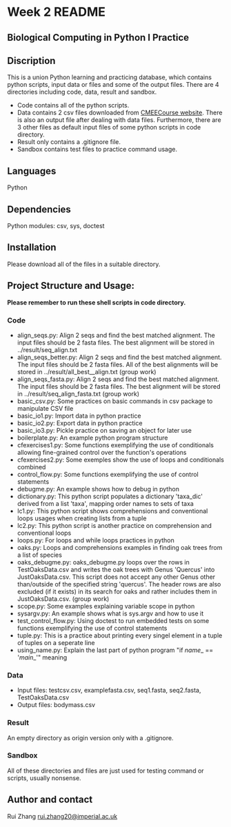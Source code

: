 # Week 2 README

## Biological Computing in Python I Practice
## Discription
This is a union Python learning and practicing database, which contains python scripts, input data or files and some of the output files.
There are 4 directories including code, data, result and sandbox. 
- Code contains all of the python scripts.
- Data contains 2 csv files downloaded from [CMEECourse website](https://github.com/mhasoba/TheMulQuaBio/tree/master/content/data). There is also an output file after dealing with data files. Furthermore, there are 3 other files as default input files of some python scripts in code directory.
- Result only contains a .gitignore file.
- Sandbox contains test files to practice command usage.

## Languages
Python

## Dependencies
Python modules: csv, sys, doctest

## Installation
Please download all of the files in a suitable directory.

## Project Structure and Usage: 
**Please remember to run these shell scripts in code directory.**
### Code
- align_seqs.py: Align 2 seqs and find the best matched alignment. The input files should be 2 fasta files. The best alignment will be stored in ../result/seq_align.txt
- align_seqs_better.py: Align 2 seqs and find the best matched alignment. The input files should be 2 fasta files. All of the best alignments will be stored in ../result/all_best__align.txt (group work)
- align_seqs_fasta.py: Align 2 seqs and find the best matched alignment. The input files should be 2 fasta files. The best alignment will be stored in ../result/seq_align_fasta.txt (group work)
- basic_csv.py: Some practices on basic commands in csv package to manipulate CSV file
- basic_io1.py: Import data in python practice
- basic_io2.py: Export data in python practice
- basic_io3.py: Pickle practice on saving an object for later use
- boilerplate.py: An example python program structure
- cfexercises1.py: Some functions exemplifying the use of conditionals allowing fine-grained control over the function's operations
- cfexercises2.py: Some exemples show the use of loops and conditionals combined
- control_flow.py: Some functions exemplifying the use of control statements
- debugme.py: An example shows how to debug in python
- dictionary.py: This python script populates a dictionary 'taxa_dic' derived from a list 'taxa', mapping order names to sets of taxa
- lc1.py: This python script shows comprehensions and conventional loops usages when creating lists from a tuple
- lc2.py: This python script is another practice on comprehension and conventional loops
- loops.py: For loops and while loops practices in python
- oaks.py: Loops and comprehensions examples in finding oak trees from a list of species
- oaks_debugme.py: oaks_debugme.py loops over the rows in TestOaksData.csv and writes the oak trees with Genus 'Quercus' into JustOaksData.csv. This script does not accept any other Genus other than/outside of  the specified string 'quercus'. The header rows are also excluded (if it exists) in its search for oaks and rather includes them in JustOaksData.csv. (group work)
- scope.py: Some examples explaining variable scope in python
- sysargv.py: An example shows what is sys.argv and how to use it
- test_control_flow.py: Using doctest to run embedded tests on some functions exemplifying the use of control statements
- tuple.py: This is a practice about printing every singel element in a tuple of tuples on a seperate line
- using_name.py: Explain the last part of python program "if _name__ == '_main__'" meaning 

### Data
- Input files: testcsv.csv, examplefasta.csv, seq1.fasta, seq2.fasta, TestOaksData.csv
- Output files: bodymass.csv

### Result
An empty directory as origin version only with a .gitignore.

### Sandbox
All of these directories and files are just used for testing command or scripts, usually nonsense.

## Author and contact
Rui Zhang   rui.zhang20@imperial.ac.uk